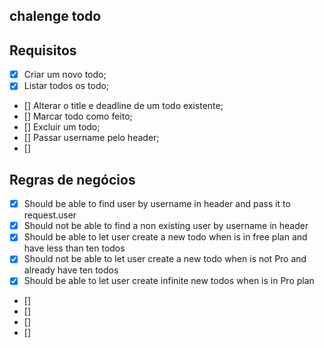 ## chalenge todo

## Requisitos
- [x] Criar um novo todo;
- [x] Listar todos os todo;
- [] Alterar o title e deadline de um todo existente;
- [] Marcar todo como feito;
- [] Excluir um todo;
- [] Passar username pelo header;
- [] 

## Regras de negócios

- [x] Should be able to find user by username in header and pass it to request.user 
- [x] Should not be able to find a non existing user by username in header
- [x] Should be able to let user create a new todo when is in free plan and have less than ten todos
- [x] Should not be able to let user create a new todo when is not Pro and already have ten todos
- [x] Should be able to let user create infinite new todos when is in Pro plan
- []
- []
- []
- []